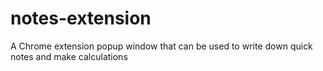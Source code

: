# notes-extension
 A Chrome extension popup window that can be used to write down quick notes and make calculations
